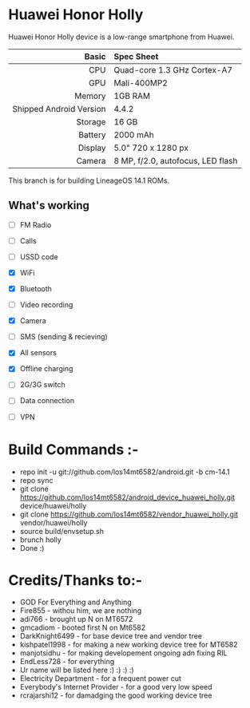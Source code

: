 # Huawei Honor Holly

Huawei Honor Holly device is a low-range smartphone from Huawei.

Basic   | Spec Sheet
-------:|:-------------------------
CPU     | Quad-core 1.3 GHz Cortex-A7
GPU     | Mali-400MP2
Memory  | 1GB RAM
Shipped Android Version | 4.4.2
Storage | 16 GB
Battery | 2000 mAh
Display | 5.0" 720 x 1280 px
Camera  | 8 MP, f/2.0, autofocus, LED flash



This branch is for building LineageOS 14.1 ROMs.

## What's working
- [ ] FM Radio
- [ ] Calls
- [ ] USSD code
- [x] WiFi
- [x] Bluetooth
- [ ] Video recording
- [x] Camera
- [ ] SMS (sending & recieving)
- [x] All sensors
- [x] Offline charging
- [ ] 2G/3G switch
- [ ] Data connection
- [ ] VPN


# Build Commands :-

  * repo init -u git://github.com/los14mt6582/android.git -b cm-14.1
  * repo sync
  * git clone https://github.com/los14mt6582/android_device_huawei_holly.git device/huawei/holly
  * git clone https://github.com/los14mt6582/vendor_huawei_holly.git vendor/huawei/holly
  * source build/envsetup.sh
  * brunch holly
  * Done :)
  
# Credits/Thanks to:-
  * GOD For Everything and Anything
  * Fire855 - withou him, we are nothing
  * adi766 - brought up N on MT6572
  * gmcadiom - booted first N on Mt6582
  * DarkKnight6499 - for base device tree and vendor tree
  * kishpatel1998 - for making a new working device tree for MT6582
  * manjotsidhu - for making developement ongoing adn fixing RIL
  * EndLess728 - for everything
  * Ur name will be listed here :) :) :) :)
  * Electricity Department - for a frequent power cut
  * Everybody's Internet Provider - for a good very low speed
  * rcrajarshi12 - for damadging the good working device tree
